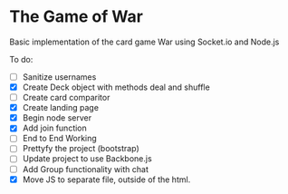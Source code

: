 The Game of War
===============
Basic implementation of the card game War using Socket.io and Node.js


To do:
- [ ] Sanitize usernames 
- [x] Create Deck object with methods deal and shuffle
- [ ] Create card comparitor
- [x] Create landing page
- [x] Begin node server
- [x] Add join function
- [ ] End to End Working
- [ ] Prettyfy the project (bootstrap)
- [ ] Update project to use Backbone.js
- [ ] Add Group functionality with chat
- [x] Move JS to separate file, outside of the html.
